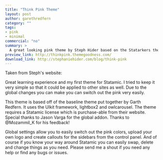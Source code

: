 ```yaml
---
title: "Think Pink Theme"
layout: post
author: garethredfern
category: ""
tags:
- pink
- minimal
commercial: "no"
summary: >
  A great looking pink theme by Steph Hider based on the Statarkers theme, it uses the UIkit framework, lightbox2 and owlcarousel.
preview_link: http://thinkpink.themegoodness.com/
download_link: http://stephaniehider.com/blog/think-pink
---
```


Taken from Steph's website:

Great learning experience and my first theme for Statamic. I tried to keep it very simple so that it could be applied to other sites as well. Due to the global changes you can make you can switch out the pink very easily.

This theme is based off of the baseline theme put together by Garth Redfern. It uses the UIkit framework, lightbox2 and owlcarousel. The theme requires a Statamic license which is purchase-able from their website. Special thanks to Jason Varga for the global addon. Thanks to @Mozammil_K for his feedback!


Global settings allow you to easily switch out the pink colors, upload your own logo and create callouts for the sidebars from the control panel. And of course if you know your way around Statamic you can easily swap, delete and change things as you need. Please send me a shout if you need any help or find any bugs or issues.
